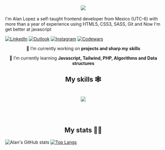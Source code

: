 <h1 align="center">
    <img src="https://readme-typing-svg.herokuapp.com/?font=Righteous&size=35&center=true&vCenter=true&width=500&height=70&duration=4000&lines=Hi+There!+👋;+I'm+Alan+Lopez!;" />
</h1>

I'm Alan Lopez a self-taught frontend developer from Mexico (UTC-6) with more than a year of experience using HTML5, CSS3, SASS, Git and Now I'm get better at javascript

[![LinkedIn](https://img.shields.io/badge/linkedin-%230077B5.svg?style=for-the-badge&logo=linkedin&logoColor=white)](https://www.linkedin.com/in/alan-lopez-frontend/)
[![Outlook](https://img.shields.io/badge/Microsoft_Outlook-0078D4?style=for-the-badge&logo=microsoft-outlook&logoColor=white)](mailto:alan_lopezrey9822@outlook.com)
[![Instagram](https://img.shields.io/badge/Instagram-%23E4405F.svg?style=for-the-badge&logo=Instagram&logoColor=white)](https://www.instagram.com/alan_lr_dev/)
[![Codewars](https://img.shields.io/badge/Codewars-B1361E?style=for-the-badge&logo=codewars&logoColor=grey)](https://www.codewars.com/users/AlanLopRey)

<div align="center">
 
 🔭 I’m currently working on **projects and sharp my skills**
 
 🌱 I’m currently learning **Javascript, Tailwind, PHP, Algorithms and Data structures**

 </div>

<h2 align="center"> My skills 🕸</h2>
<br/>
<div align="center">
    <img src="https://skillicons.dev/icons?i=html,css,sass,javascript,git,github,tailwind" /><br>
    <br>
    <br>
    <br>
</div>

<h2 align="center"> My stats 👨‍💻</h2>

![Alan's GitHub stats](https://github-readme-stats.vercel.app/api?username=alanloprey&show_icons=true&theme=radical)
[![Top Langs](https://github-readme-stats.vercel.app/api/top-langs/?username=alanloprey&layout=donut)](https://github.com/alanloprey/github-readme-stats)

